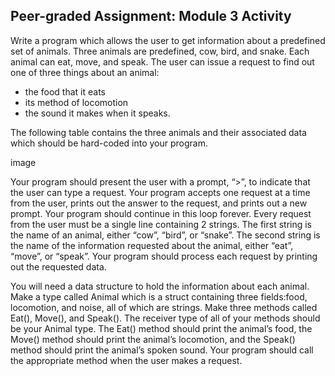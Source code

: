 ## Peer-graded Assignment: Module 3 Activity

Write a program which allows the user to get information about a predefined set of animals. 
Three animals are predefined, cow, bird, and snake. Each animal can eat, move, and speak. 
The user can issue a request to find out one of three things about an animal: 
- the food that it eats
- its method of locomotion
- the sound it makes when it speaks. 

The following table contains the three animals and their associated data which should be hard-coded into your program.

image

Your program should present the user with a prompt, “>”, to indicate that the user can type a request. Your program accepts one request at a time from the user, prints out the answer to the request, and prints out a new prompt. Your program should continue in this loop forever. Every request from the user must be a single line containing 2 strings. The first string is the name of an animal, either “cow”, “bird”, or “snake”. The second string is the name of the information requested about the animal, either “eat”, “move”, or “speak”. Your program should process each request by printing out the requested data.

You will need a data structure to hold the information about each animal. Make a type called Animal which is a struct containing three fields:food, locomotion, and noise, all of which are strings. Make three methods called Eat(), Move(), and Speak(). The receiver type of all of your methods should be your Animal type. The Eat() method should print the animal’s food, the Move() method should print the animal’s locomotion, and the Speak() method should print the animal’s spoken sound. Your program should call the appropriate method when the user makes a request.

